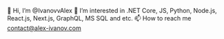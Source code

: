 👋 Hi, I’m @IvanovvAlex
👀 I’m interested in .NET Core, JS, Python, Node.js, React.js, Next.js, GraphQL, MS SQL and etc.
📫 How to reach me contact@alex-ivanov.com

<!---
IvanovvAlex/IvanovvAlex is a ✨ special ✨ repository because its `README.md` (this file) appears on your GitHub profile.
You can click the Preview link to take a look at your changes.
--->
